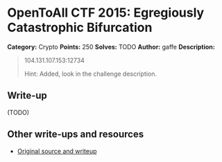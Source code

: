 # OpenToAll CTF 2015: Egregiously Catastrophic Bifurcation

**Category:** Crypto
**Points:** 250
**Solves:** TODO
**Author:** gaffe
**Description:** 

> 104.131.107.153:12734
>
> Hint: Added, look in the challenge description.

## Write-up

(TODO)

## Other write-ups and resources

* [Original source and writeup](https://github.com/gaffe23/gaffe-ota2/tree/master/egregiously-catastrophic-bifurcation)
